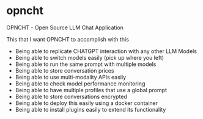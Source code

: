 # opncht
OPNCHT - Open Source LLM Chat Application

This that I want OPNCHT to accomplish with this

- Being able to replicate CHATGPT interaction with any other LLM Models
- Being able to switch models easily (pick up where you left)
- Being able to run the same prompt with multiple models
- Being able to store conversation prices
- Being able to use multi-modality APIs easily
- Being able to check model performance monitoring
- Being able to have multiple profiles that use a global prompt
- Being able to store conversations encrypted
- Being able to deploy this easily using a docker container
- Being able to install plugins easily to extend its functionality
